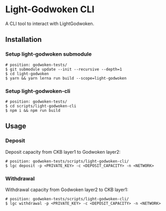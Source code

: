 # Light-Godwoken CLI

A CLI tool to interact with LightGodwoken.

## Installation

### Setup light-godwoken submodule
```shell
# position: godwoken-tests/
$ git submodule update --init --recursive --depth=1
$ cd light-godwoken
$ yarn && yarn lerna run build --scope=light-godwoken 
```

### Setup light-godwoken-cli
```shell
# position: godwoken-tests/
$ cd scripts/light-godwoken-cli
$ npm i && npm run build
```

## Usage

### Deposit
Deposit capacity from CKB layer1 to Godwoken layer2:
```shell
# position: godwoken-tests/scripts/light-godwoken-cli/
$ lgc deposit -p <PRIVATE_KEY> -c <DEPOSIT_CAPACITY> -n <NETWORK>
```

### Withdrawal
Withdrawal capacity from Godwoken layer2 to CKB layer1:
```shell
# position: godwoken-tests/scripts/light-godwoken-cli/
$ lgc withdrawal -p <PRIVATE_KEY> -c <DEPOSIT_CAPACITY> -n <NETWORK>
```
